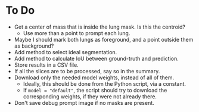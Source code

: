 # To Do

- Get a center of mass that is inside the lung mask. Is this the centroid?
  - Use more than a point to prompt each lung.
- Maybe I should mark both lungs as foreground, and a point outside them as background?
- Add method to select ideal segmentation.
- Add method to calculate IoU between ground-truth and prediction.
- Store results in a CSV file.
- If all the slices are to be processed, say so in the summary.
- Download only the needed model weights, instead of all of them.
  - Ideally, this should be done from the Python script, via a constant.
  - If `model = "default"`, the script should try to download the corresponding weights, if they were not already there.
- Don't save debug prompt image if no masks are present.
